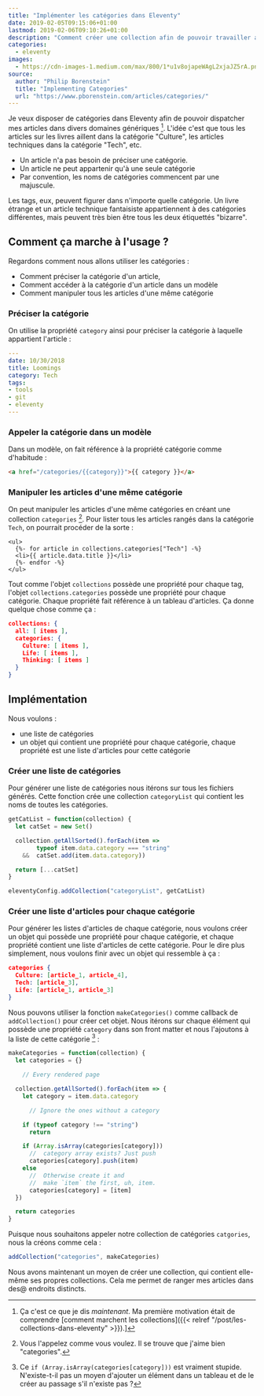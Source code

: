 ```yaml
---
title: "Implémenter les catégories dans Eleventy"
date: 2019-02-05T09:15:06+01:00
lastmod: 2019-02-06T09:10:26+01:00
description: "Comment créer une collection afin de pouvoir travailler avec des catégories dans le générateur Eleventy."
categories:
  - eleventy
images:
  - https://cdn-images-1.medium.com/max/800/1*u1v8ojapeWAgL2xjaJZ5rA.png
source:
  author: "Philip Borenstein"
  title: "Implementing Categories"
  url: "https://www.pborenstein.com/articles/categories/"
---
```


Je veux disposer de catégories dans Eleventy afin de pouvoir dispatcher
mes articles dans divers domaines génériques [^1]. L'idée c'est que tous les
articles sur les livres aillent dans la catégorie "Culture", les articles
techniques dans la catégorie "Tech", etc.

- Un article n'a pas besoin de préciser une catégorie.
- Un article ne peut appartenir qu'à une seule catégorie
- Par convention, les noms de catégories commencent par une majuscule.

Les tags, eux, peuvent figurer dans n'importe quelle catégorie. Un livre
étrange et un article technique fantaisiste appartiennent à des
catégories différentes, mais peuvent très bien être tous les deux étiquettés "bizarre".

## Comment ça marche à l'usage ?

Regardons comment nous allons utiliser les catégories :

- Comment préciser la catégorie d'un article,
- Comment accéder à la catégorie d'un article dans un modèle
- Comment manipuler tous les articles d'une même catégorie

### Préciser la catégorie

On utilise la propriété `category` ainsi pour préciser la catégorie à laquelle
appartient l'article :

```yaml
---
date: 10/30/2018
title: Loomings
category: Tech
tags:
- tools
- git
- eleventy
---
```

### Appeler la catégorie dans un modèle

Dans un modèle, on fait référence à la propriété catégorie comme d'habitude :

```html
<a href="/categories/{{category}}">{{ category }}</a>
```

### Manipuler les articles d'une même catégorie

On peut manipuler les articles d'une même catégories en créant une collection `categories` [^2].
Pour lister tous les articles rangés dans la catégorie `Tech`, on pourrait procéder de la sorte :

```twig
<ul>
  {%- for article in collections.categories["Tech"] -%}
  <li>{{ article.data.title }}</li>
  {%- endfor -%}
</ul>
```

Tout comme l'objet `collections` possède une propriété pour chaque tag, l'objet
`collections.categories` possède une propriété pour chaque catégorie.
Chaque propriété fait référence à un tableau d'articles. Ça donne quelque chose comme ça :

```json
collections: {
  all: [ items ],
  categories: {
    Culture: [ items ],
    Life: [ items ],
    Thinking: [ items ]
  }
}
```

## Implémentation

Nous voulons :

- une liste de catégories
- un objet qui contient une propriété pour chaque catégorie, chaque propriété est une liste d'articles pour cette catégorie

### Créer une liste de catégories

Pour générer une liste de catégories nous itérons sur tous les fichiers générés.
Cette fonction crée une collection `categoryList` qui contient les noms de toutes les catégories.

```js
getCatList = function(collection) {
  let catSet = new Set()

  collection.getAllSorted().forEach(item =>
        typeof item.data.category === "string"
    &&  catSet.add(item.data.category))

  return [...catSet]
}

eleventyConfig.addCollection("categoryList", getCatList)
```

### Créer une liste d'articles pour chaque catégorie

Pour générer les listes d'articles de chaque catégorie, nous voulons créer un objet qui possède une propriété pour chaque catégorie, et chaque propriété contient une liste d'articles de cette catégorie. Pour le dire plus simplement, nous voulons finir avec un objet qui ressemble à ça :

```json
categories {
  Culture: [article_1, article_4],
  Tech: [article_3],
  Life: [article_1, article_3]
}
```

Nous pouvons utiliser la fonction `makeCategories()` comme callback de `addCollection()` pour créer cet objet. Nous itérons sur chaque élément qui possède une propriété `category` dans son front matter et nous l'ajoutons à la liste de cette catégorie [^explication] :

```js
makeCategories = function(collection) {
  let categories = {}

    // Every rendered page

  collection.getAllSorted().forEach(item => {
    let category = item.data.category

      // Ignore the ones without a category

    if (typeof category !== "string")
      return

    if (Array.isArray(categories[category]))
      //  category array exists? Just push
      categories[category].push(item)
    else
      //  Otherwise create it and
      //  make `item` the first, uh, item.
      categories[category] = [item]
  })

  return categories
}
```

Puisque nous souhaitons appeler notre collection de catégories `catgories`, nous la créons comme cela :

```js
addCollection("categories", makeCategories)
```

Nous avons maintenant un moyen de créer une collection, qui contient elle-même ses propres collections. Cela me permet de ranger mes articles dans des@ endroits distincts.

[^1]: Ça c'est ce que je dis _maintenant_. Ma première motivation était de comprendre [comment marchent les collections]({{< relref "/post/les-collections-dans-eleventy" >}}).]
[^2]: Vous l'appelez comme vous voulez. Il se trouve que j'aime bien "categories".
[^explication]: Ce `if (Array.isArray(categories[category]))` est vraiment stupide. N'existe-t-il pas un moyen d'ajouter un élément dans un tableau et de le créer au passage s'il n'existe pas ?
